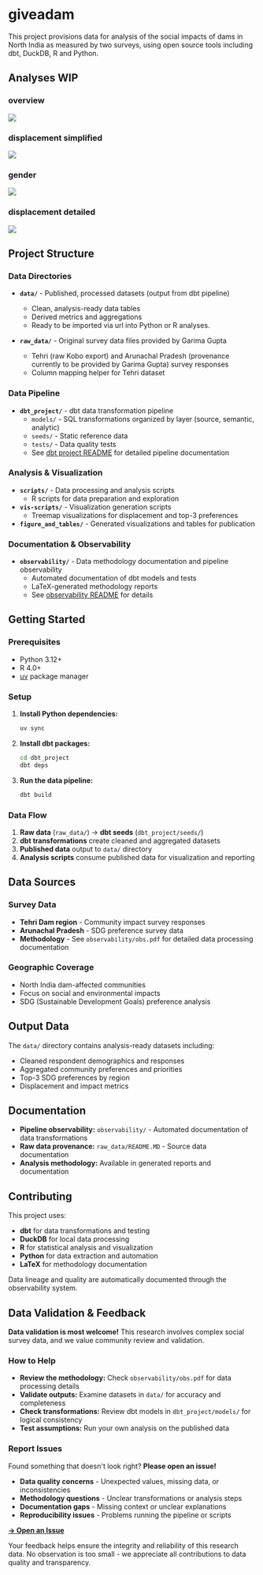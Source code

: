 # giveadam

This project provisions data for analysis of the social impacts of dams in North India as measured by two surveys, using open source tools including dbt, DuckDB, R and Python.

## Analyses WIP

### overview

![](figures_and_tables/top3-treemap.svg)

### displacement simplified

![](figures_and_tables/top3-displacement-simplified-treemap.png)

### gender

![](figures_and_tables/top3-gender-treemap.png)

### displacement detailed

![](figures_and_tables/top3-displacement-treemap.png)

## Project Structure

### Data Directories

- **`data/`** - Published, processed datasets (output from dbt pipeline)
  - Clean, analysis-ready data tables
  - Derived metrics and aggregations
  - Ready to be imported via url into Python or R analyses. 

- **`raw_data/`** - Original survey data files provided by Garima Gupta
  - Tehri (raw Kobo export) and Arunachal Pradesh (provenance currently to be provided by Garima Gupta) survey responses
  - Column mapping helper for Tehri dataset

### Data Pipeline
- **`dbt_project/`** - dbt data transformation pipeline
  - `models/` - SQL transformations organized by layer (source, semantic, analytic)
  - `seeds/` - Static reference data
  - `tests/` - Data quality tests
  - See [dbt project README](dbt_project/README.md) for detailed pipeline documentation

### Analysis & Visualization
- **`scripts/`** - Data processing and analysis scripts
  - R scripts for data preparation and exploration
- **`vis-scripts/`** - Visualization generation scripts
  - Treemap visualizations for displacement and top-3 preferences
- **`figure_and_tables/`** - Generated visualizations and tables for publication

### Documentation & Observability
- **`observability/`** - Data methodology documentation and pipeline observability
  - Automated documentation of dbt models and tests
  - LaTeX-generated methodology reports
  - See [observability README](observability/README.md) for details

## Getting Started

### Prerequisites
- Python 3.12+
- R 4.0+
- [uv](https://docs.astral.sh/uv/) package manager

### Setup
1. **Install Python dependencies:**
   ```bash
   uv sync
   ```

2. **Install dbt packages:**
   ```bash
   cd dbt_project
   dbt deps
   ```

3. **Run the data pipeline:**
   ```bash
   dbt build
   ```

### Data Flow
1. **Raw data** (`raw_data/`) → **dbt seeds** (`dbt_project/seeds/`)
2. **dbt transformations** create cleaned and aggregated datasets
3. **Published data** output to `data/` directory
4. **Analysis scripts** consume published data for visualization and reporting

## Data Sources

### Survey Data
- **Tehri Dam region** - Community impact survey responses
- **Arunachal Pradesh** - SDG preference survey data
- **Methodology** - See `observability/obs.pdf` for detailed data processing documentation

### Geographic Coverage
- North India dam-affected communities
- Focus on social and environmental impacts
- SDG (Sustainable Development Goals) preference analysis

## Output Data

The `data/` directory contains analysis-ready datasets including:
- Cleaned respondent demographics and responses
- Aggregated community preferences and priorities
- Top-3 SDG preferences by region
- Displacement and impact metrics

## Documentation

- **Pipeline observability:** `observability/` - Automated documentation of data transformations
- **Raw data provenance:** `raw_data/README.MD` - Source data documentation
- **Analysis methodology:** Available in generated reports and documentation

## Contributing

This project uses:
- **dbt** for data transformations and testing
- **DuckDB** for local data processing
- **R** for statistical analysis and visualization
- **Python** for data extraction and automation
- **LaTeX** for methodology documentation

Data lineage and quality are automatically documented through the observability system.

## Data Validation & Feedback

**Data validation is most welcome!** This research involves complex social survey data, and we value community review and validation.

### How to Help
- **Review the methodology:** Check `observability/obs.pdf` for data processing details
- **Validate outputs:** Examine datasets in `data/` for accuracy and completeness
- **Check transformations:** Review dbt models in `dbt_project/models/` for logical consistency
- **Test assumptions:** Run your own analysis on the published data

### Report Issues
Found something that doesn't look right? **Please open an issue!**

- **Data quality concerns** - Unexpected values, missing data, or inconsistencies
- **Methodology questions** - Unclear transformations or analysis steps
- **Documentation gaps** - Missing context or unclear explanations
- **Reproducibility issues** - Problems running the pipeline or scripts

[**→ Open an Issue**](https://github.com/softloud/giveadam/issues/new)

Your feedback helps ensure the integrity and reliability of this research data. No observation is too small - we appreciate all contributions to data quality and transparency.
